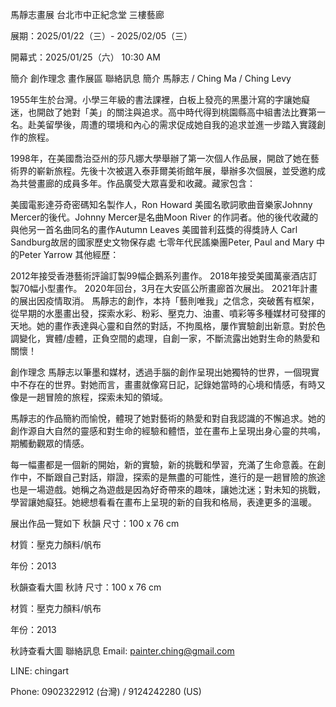 馬靜志畫展
台北市中正紀念堂 三樓藝廊

展期：2025/01/22（三）- 2025/02/05（三）

開幕式：2025/01/25（六） 10:30 AM

簡介 創作理念 畫作展區 聯絡訊息
簡介
馬靜志 / Ching Ma / Ching Levy

1955年生於台灣。小學三年級的書法課裡，白板上發亮的黑墨汁寫的字讓她癡迷，也開啟了她對「美」的關注與追求。高中時代得到桃園縣高中組書法比賽第一名。赴美留學後，周遭的環境和內心的需求促成她自我的追求並進一步踏入實踐創作的旅程。

1998年，在美國喬治亞州的莎凡娜大學舉辦了第一次個人作品展，開啟了她在藝術界的嶄新旅程。先後十次被選入泰菲爾美術館年展，舉辦多次個展，並受邀約成為共營畫廊的成員多年。作品廣受大眾喜愛和收藏。藏家包含：

美國電影達芬奇密碼知名製作人，Ron Howard
美國名歌詞歌曲音樂家Johnny Mercer的後代。Johnny Mercer是名曲Moon River 的作詞者。他的後代收藏的與他另一首名曲同名的畫作Autumn Leaves
美國普利茲獎的得獎詩人 Carl Sandburg故居的國家歷史文物保存處
七零年代民謠樂團Peter, Paul and Mary 中的Peter Yarrow
其他經歷：

2012年接受香港藝術評論訂製99幅企鵝系列畫作。
2018年接受美國萬豪酒店訂製70幅小型畫作。
2020年回台，3月在大安區公所畫廊首次展出。
2021年計畫的展出因疫情取消。
馬靜志的創作，本持「藝則唯我」之信念，突破舊有框架，從早期的水墨畫出發，探索水彩、粉彩、壓克力、油畫、噴彩等多種媒材可發揮的天地。她的畫作表達與心靈和自然的對話，不拘風格，屢作實驗創出新意。對於色調變化，實體/虛體，正負空間的處理，自創一家，不斷流露出她對生命的熱愛和關懷！

創作理念
馬靜志以筆墨和媒材，透過手腦的創作呈現出她獨特的世界，一個現實中不存在的世界。對她而言，畫畫就像寫日記，記錄她當時的心境和情感，有時又像是一趟冒險的旅程，探索未知的領域。

馬靜志的作品簡約而愉悅，體現了她對藝術的熱愛和對自我認識的不懈追求。她的創作源自大自然的靈感和對生命的經驗和體悟，並在畫布上呈現出身心靈的共鳴，期觸動觀眾的情感。

每一幅畫都是一個新的開始，新的實驗，新的挑戰和學習，充滿了生命意義。在創作中，不斷跟自己對話，辯證，探索的是無盡的可能性，進行的是一趟冒險的旅途也是一場遊戲。她稱之為遊戲是因為好奇帶來的趣味，讓她沈迷；對未知的挑戰，學習讓她癡狂。她總想看看在畫布上呈現的新的自我和格局，表達更多的溫暖。

展出作品一覽如下
秋韻
尺寸：100 x 76 cm

材質：壓克力顏料/帆布

年份：2013

秋韻查看大圖
秋詩
尺寸：100 x 76 cm

材質：壓克力顏料/帆布

年份：2013

秋詩查看大圖
聯絡訊息
Email: painter.ching@gmail.com

LINE: chingart

Phone: 0902322912 (台灣) / 9124242280 (US)
